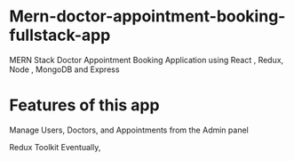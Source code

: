 # Mern-doctor-appointment-booking-fullstack-app
MERN Stack Doctor Appointment Booking Application using React , Redux, Node , MongoDB and Express

# Features of this app
Manage Users, Doctors, and Appointments from the Admin panel

Redux Toolkit Eventually,

